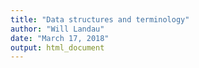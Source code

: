 ```yaml
---
title: "Data structures and terminology"
author: "Will Landau"
date: "March 17, 2018"
output: html_document
---
```


